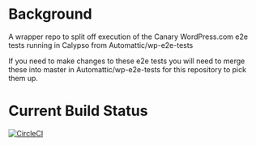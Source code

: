 # Background

A wrapper repo to split off execution of the Canary WordPress.com e2e tests running in Calypso from Automattic/wp-e2e-tests

If you need to make changes to these e2e tests you will need to merge these into master in Automattic/wp-e2e-tests for this repository to pick them up.

# Current Build  Status

[![CircleCI](https://circleci.com/gh/Automattic/wp-e2e-tests-canary/tree/master.svg?style=svg)](https://circleci.com/gh/Automattic/wp-e2e-tests-canary/tree/master)
